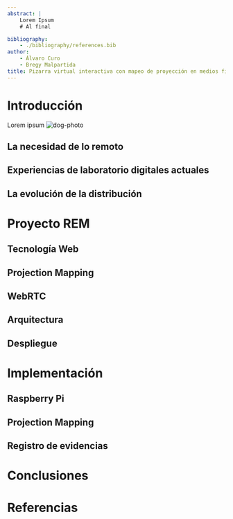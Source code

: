 ```yaml
---
abstract: |
    Lorem Ipsum
    # Al final

bibliography:
    - ./bibliography/references.bib
author:
    - Álvaro Curo
    - Bregy Malpartida
title: Pizarra virtual interactiva con mapeo de proyección en medios físicos y tecnología web
---
```


# Introducción

Lorem ipsum ![dog-photo](./images/test.png)

<!-- Un poco de motivación -->
<!-- Todo lo que queremos solucionar -->

## La necesidad de lo remoto

<!-- Año 2020 -->
<!-- Explicación de la problemática -->
<!-- La necesidad de los laboratorios virtuales -->

## Experiencias de laboratorio digitales actuales

<!-- Cuáles son las experiencias de laboratorio digitales actuales -->

## La evolución de la distribución

<!-- Porque usamos tecnología p2p (WebRTC) -->
<!-- Conceptos de open source -->

# Proyecto REM

## Tecnología Web

## Projection Mapping

## WebRTC

## Arquitectura

## Despliegue

# Implementación

## Raspberry Pi

## Projection Mapping

## Registro de evidencias

<!-- Imagenes y links del proyecto -->

# Conclusiones

# Referencias
